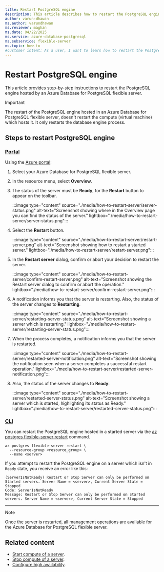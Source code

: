 ```yaml
---
title: Restart PostgreSQL engine
description: This article describes how to restart the PostgreSQL engine of an Azure Database for PostgreSQL flexible server.
author: varun-dhawan
ms.author: varundhawan
ms.reviewer: maghan
ms.date: 04/22/2025
ms.service: azure-database-postgresql
ms.subservice: flexible-server
ms.topic: how-to
#customer intent: As a user, I want to learn how to restart the PostgreSQL engine of an Azure Database for PostgreSQL.
---
```


# Restart PostgreSQL engine

This article provides step-by-step instructions to restart the PostgreSQL engine hosted by an Azure Database for PostgreSQL flexible server.

> [!IMPORTANT]
> The restart of the PostgreSQL engine hosted in an Azure Database for PostgreSQL flexible server, doesn't restart the compute (virtual machine) which hosts it. It only restarts the database engine process.

## Steps to restart PostgreSQL engine

### [Portal](#tab/portal-restart-server)

Using the [Azure portal](https://portal.azure.com/):

1. Select your Azure Database for PostgreSQL flexible server.

2. In the resource menu, select **Overview**.

3. The status of the server must be **Ready**, for the **Restart** button to appear on the toolbar.

    :::image type="content" source="./media/how-to-restart-server/server-status.png" alt-text="Screenshot showing where in the Overview page you can find the status of the server." lightbox="./media/how-to-restart-server/server-status.png":::

4. Select the **Restart** button.

    :::image type="content" source="./media/how-to-restart-server/restart-server.png" alt-text="Screenshot showing how to restart a started server." lightbox="./media/how-to-restart-server/restart-server.png":::

5. In the **Restart server** dialog, confirm or abort your decision to restart the server.

    :::image type="content" source="./media/how-to-restart-server/confirm-restart-server.png" alt-text="Screenshot showing the Restart server dialog to confirm or abort the operation." lightbox="./media/how-to-restart-server/confirm-restart-server.png":::

6. A notification informs you that the server is restarting. Also, the status of the server changes to **Restarting**.

    :::image type="content" source="./media/how-to-restart-server/restarting-server-status.png" alt-text="Screenshot showing a server which is restarting." lightbox="./media/how-to-restart-server/restarting-server-status.png":::

7. When the process completes, a notification informs you that the server is restarted.

    :::image type="content" source="./media/how-to-restart-server/restarted-server-notification.png" alt-text="Screenshot showing the notification seen when a server completes a successful restart operation." lightbox="./media/how-to-restart-server/restarted-server-notification.png":::

8. Also, the status of the server changes to **Ready**.

    :::image type="content" source="./media/how-to-restart-server/restarted-server-status.png" alt-text="Screenshot showing a server which is started, highlighting its status as Ready." lightbox="./media/how-to-restart-server/restarted-server-status.png":::

### [CLI](#tab/cli-restart-server)

You can restart the PostgreSQL engine hosted in a started server via the [az postgres flexible-server restart](/cli/azure/postgres/flexible-server#az-postgres-flexible-server-restart) command.

```azurecli-interactive
az postgres flexible-server restart \
  --resource-group <resource_group> \
  --name <server>
```

If you attempt to restart the PostgreSQL engine on a server which isn't in `Ready` state, you receive an error like this:

```output
(ServerIsNotReady) Restart or Stop Server can only be performed on Started servers. Server Name = <server>, Current Server State = Stopped
Code: ServerIsNotReady
Message: Restart or Stop Server can only be performed on Started servers. Server Name = <server>, Current Server State = Stopped
```

---

> [!NOTE]
> Once the server is restarted, all management operations are available for the Azure Database for PostgreSQL flexible server.

## Related content

- [Start compute of a server](how-to-start-server.md).
- [Stop compute of a server](how-to-stop-server.md).
- [Configure high availability](how-to-configure-high-availability.md).
